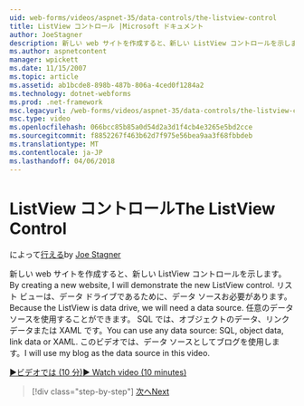 ```yaml
---
uid: web-forms/videos/aspnet-35/data-controls/the-listview-control
title: ListView コントロール |Microsoft ドキュメント
author: JoeStagner
description: 新しい web サイトを作成すると、新しい ListView コントロールを示します。 リスト ビューは、データ ドライブであるために、データ ソースお必要があります。 すべてのデータを使用することができます.
ms.author: aspnetcontent
manager: wpickett
ms.date: 11/15/2007
ms.topic: article
ms.assetid: ab1bcde8-898b-487b-806a-4ced0f1284a2
ms.technology: dotnet-webforms
ms.prod: .net-framework
msc.legacyurl: /web-forms/videos/aspnet-35/data-controls/the-listview-control
msc.type: video
ms.openlocfilehash: 066bcc85b85a0d54d2a3d1f4cb4e3265e5bd2cce
ms.sourcegitcommit: f8852267f463b62d7f975e56bea9aa3f68fbbdeb
ms.translationtype: MT
ms.contentlocale: ja-JP
ms.lasthandoff: 04/06/2018
---
```

<a name="the-listview-control"></a><span data-ttu-id="7e796-105">ListView コントロール</span><span class="sxs-lookup"><span data-stu-id="7e796-105">The ListView Control</span></span>
====================
<span data-ttu-id="7e796-106">によって[行える](https://github.com/JoeStagner)</span><span class="sxs-lookup"><span data-stu-id="7e796-106">by [Joe Stagner](https://github.com/JoeStagner)</span></span>

<span data-ttu-id="7e796-107">新しい web サイトを作成すると、新しい ListView コントロールを示します。</span><span class="sxs-lookup"><span data-stu-id="7e796-107">By creating a new website, I will demonstrate the new ListView control.</span></span> <span data-ttu-id="7e796-108">リスト ビューは、データ ドライブであるために、データ ソースお必要があります。</span><span class="sxs-lookup"><span data-stu-id="7e796-108">Because the ListView is data drive, we will need a data source.</span></span> <span data-ttu-id="7e796-109">任意のデータ ソースを使用することができます。 SQL では、オブジェクトのデータ、リンク データまたは XAML です。</span><span class="sxs-lookup"><span data-stu-id="7e796-109">You can use any data source: SQL, object data, link data or XAML.</span></span> <span data-ttu-id="7e796-110">このビデオでは、データ ソースとしてブログを使用します。</span><span class="sxs-lookup"><span data-stu-id="7e796-110">I will use my blog as the data source in this video.</span></span>

[<span data-ttu-id="7e796-111">&#9654;ビデオでは (10 分)</span><span class="sxs-lookup"><span data-stu-id="7e796-111">&#9654; Watch video (10 minutes)</span></span>](https://channel9.msdn.com/Blogs/ASP-NET-Site-Videos/the-listview-control)

> [!div class="step-by-step"]
> [<span data-ttu-id="7e796-112">次へ</span><span class="sxs-lookup"><span data-stu-id="7e796-112">Next</span></span>](the-datapager-control.md)
